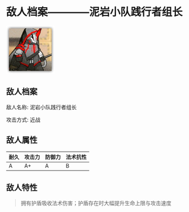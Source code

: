 # 敌人档案————泥岩小队践行者组长

![泥岩小队践行者组长](./eneIcons/泥岩小队践行者组长.png)

## 敌人档案

敌人名称: 泥岩小队践行者组长

攻击方式: 近战

## 敌人属性

| 耐久      | 攻击力  | 防御力 | 法术抗性 |
|---------|------|-----|------|
| A | A+ | A | B |

## 敌人特性
> 拥有护盾吸收法术伤害；护盾存在时大幅提升生命上限与攻击速度
